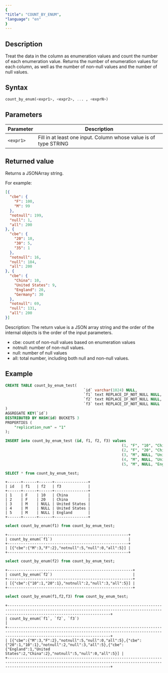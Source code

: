 ```yaml
---
{
"title": "COUNT_BY_ENUM",
"language": "en"
}
---
```


<!-- 
Licensed to the Apache Software Foundation (ASF) under one
or more contributor license agreements.  See the NOTICE file
distributed with this work for additional information
regarding copyright ownership.  The ASF licenses this file
to you under the Apache License, Version 2.0 (the
"License"); you may not use this file except in compliance
with the License.  You may obtain a copy of the License at

  http://www.apache.org/licenses/LICENSE-2.0

Unless required by applicable law or agreed to in writing,
software distributed under the License is distributed on an
"AS IS" BASIS, WITHOUT WARRANTIES OR CONDITIONS OF ANY
KIND, either express or implied.  See the License for the
specific language governing permissions and limitations
under the License.
-->

## Description

Treat the data in the column as enumeration values and count the number of each enumeration value. Returns the number of enumeration values for each column, as well as the number of non-null values and the number of null values.

## Syntax

```sql
count_by_enum(<expr1>, <expr2>, ... , <exprN>)
```

## Parameters

| Parameter | Description |
| -- | -- |
| `<expr1>` | Fill in at least one input. Column whose value is of type STRING |

## Returned value

Returns a JSONArray string.

For example:
```json
[{
  "cbe": {
    "F": 100,
    "M": 99
  },
  "notnull": 199,
  "null": 1,
  "all": 200
}, {
  "cbe": {
    "20": 10,
    "30": 5,
    "35": 1
  },
  "notnull": 16,
  "null": 184,
  "all": 200
}, {
  "cbe": {
    "China": 10,
    "United States": 9,
    "England": 20,
    "Germany": 30
  },
  "notnull": 69,
  "null": 131,
  "all": 200
}]
```
Description: The return value is a JSON array string and the order of the internal objects is the order of the input parameters.
* cbe: count of non-null values based on enumeration values
* notnull: number of non-null values.
* null: number of null values
* all: total number, including both null and non-null values.


## Example

```sql
CREATE TABLE count_by_enum_test(
                                   `id` varchar(1024) NULL,
                                   `f1` text REPLACE_IF_NOT_NULL NULL,
                                   `f2` text REPLACE_IF_NOT_NULL NULL,
                                   `f3` text REPLACE_IF_NOT_NULL NULL
)
AGGREGATE KEY(`id`)
DISTRIBUTED BY HASH(id) BUCKETS 3 
PROPERTIES ( 
    "replication_num" = "1"
);
```

```sql
INSERT into count_by_enum_test (id, f1, f2, f3) values
                                                    (1, "F", "10", "China"),
                                                    (2, "F", "20", "China"),
                                                    (3, "M", NULL, "United States"),
                                                    (4, "M", NULL, "United States"),
                                                    (5, "M", NULL, "England");
```


```sql
SELECT * from count_by_enum_test;
```

```text
+------+------+------+---------------+
| id   | f1   | f2   | f3            |
+------+------+------+---------------+
| 1    | F    | 10   | China         |
| 2    | F    | 20   | China         |
| 3    | M    | NULL | United States |
| 4    | M    | NULL | United States |
| 5    | M    | NULL | England       |
+------+------+------+---------------+
```

```sql
select count_by_enum(f1) from count_by_enum_test;
```

```text
+------------------------------------------------------+
| count_by_enum(`f1`)                                  |
+------------------------------------------------------+
| [{"cbe":{"M":3,"F":2},"notnull":5,"null":0,"all":5}] |
+------------------------------------------------------+
```

```sql
select count_by_enum(f2) from count_by_enum_test;
```

```text
+--------------------------------------------------------+
| count_by_enum(`f2`)                                    |
+--------------------------------------------------------+
| [{"cbe":{"10":1,"20":1},"notnull":2,"null":3,"all":5}] |
+--------------------------------------------------------+
```

```sql
select count_by_enum(f1,f2,f3) from count_by_enum_test;
```

```text
+------------------------------------------------------------------------------------------------------------------------------------------------------------------------------------------+
| count_by_enum(`f1`, `f2`, `f3`)                                                                                                                                                          |
+------------------------------------------------------------------------------------------------------------------------------------------------------------------------------------------+
| [{"cbe":{"M":3,"F":2},"notnull":5,"null":0,"all":5},{"cbe":{"20":1,"10":1},"notnull":2,"null":3,"all":5},{"cbe":{"England":1,"United States":2,"China":2},"notnull":5,"null":0,"all":5}] |
+------------------------------------------------------------------------------------------------------------------------------------------------------------------------------------------+
```
